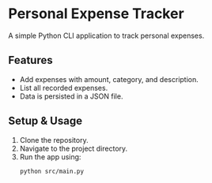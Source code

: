 # Personal Expense Tracker

A simple Python CLI application to track personal expenses. 

## Features
- Add expenses with amount, category, and description.
- List all recorded expenses.
- Data is persisted in a JSON file.

## Setup & Usage
1. Clone the repository.
2. Navigate to the project directory.
3. Run the app using:
   ```bash
   python src/main.py

